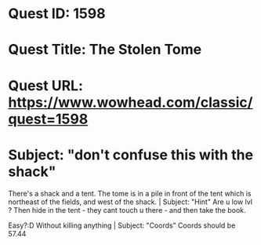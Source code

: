 # Quest ID: 1598
# Quest Title: The Stolen Tome
# Quest URL: https://www.wowhead.com/classic/quest=1598
# Subject: "don't confuse this with the shack"
There's a shack and a tent. The tome is in a pile in front of the tent which is northeast of the fields, and west of the shack. | Subject: "Hint"
Are u low lvl ? Then hide in the tent - they cant touch u there - and then take the book.

Easy?:D Without killing anything | Subject: "Coords"
Coords should be 57.44
